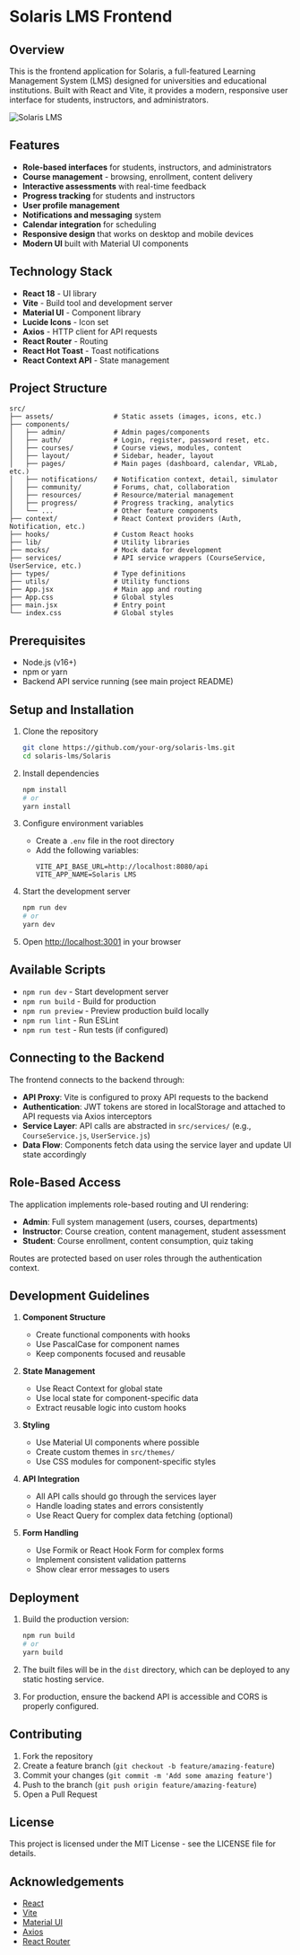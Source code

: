 # Solaris LMS Frontend

## Overview

This is the frontend application for Solaris, a full-featured Learning Management System (LMS) designed for universities and educational institutions. Built with React and Vite, it provides a modern, responsive user interface for students, instructors, and administrators.

![Solaris LMS](./src/assets/logo.png)

## Features

- **Role-based interfaces** for students, instructors, and administrators
- **Course management** - browsing, enrollment, content delivery
- **Interactive assessments** with real-time feedback
- **Progress tracking** for students and instructors
- **User profile management**
- **Notifications and messaging** system
- **Calendar integration** for scheduling
- **Responsive design** that works on desktop and mobile devices
- **Modern UI** built with Material UI components

## Technology Stack

- **React 18** - UI library
- **Vite** - Build tool and development server
- **Material UI** - Component library
- **Lucide Icons** - Icon set
- **Axios** - HTTP client for API requests
- **React Router** - Routing
- **React Hot Toast** - Toast notifications
- **React Context API** - State management

## Project Structure

```
src/
├── assets/               # Static assets (images, icons, etc.)
├── components/
│   ├── admin/            # Admin pages/components
│   ├── auth/             # Login, register, password reset, etc.
│   ├── courses/          # Course views, modules, content
│   ├── layout/           # Sidebar, header, layout
│   ├── pages/            # Main pages (dashboard, calendar, VRLab, etc.)
│   ├── notifications/    # Notification context, detail, simulator
│   ├── community/        # Forums, chat, collaboration
│   ├── resources/        # Resource/material management
│   ├── progress/         # Progress tracking, analytics
│   └── ...               # Other feature components
├── context/              # React Context providers (Auth, Notification, etc.)
├── hooks/                # Custom React hooks
├── lib/                  # Utility libraries
├── mocks/                # Mock data for development
├── services/             # API service wrappers (CourseService, UserService, etc.)
├── types/                # Type definitions
├── utils/                # Utility functions
├── App.jsx               # Main app and routing
├── App.css               # Global styles
├── main.jsx              # Entry point
└── index.css             # Global styles
```

## Prerequisites

- Node.js (v16+)
- npm or yarn
- Backend API service running (see main project README)

## Setup and Installation

1. Clone the repository
   ```bash
   git clone https://github.com/your-org/solaris-lms.git
   cd solaris-lms/Solaris
   ```

2. Install dependencies
   ```bash
   npm install
   # or
   yarn install
   ```

3. Configure environment variables
   - Create a `.env` file in the root directory
   - Add the following variables:
     ```
     VITE_API_BASE_URL=http://localhost:8080/api
     VITE_APP_NAME=Solaris LMS
     ```

4. Start the development server
   ```bash
   npm run dev
   # or
   yarn dev
   ```

5. Open [http://localhost:3001](http://localhost:3001) in your browser

## Available Scripts

- `npm run dev` - Start development server
- `npm run build` - Build for production
- `npm run preview` - Preview production build locally
- `npm run lint` - Run ESLint
- `npm run test` - Run tests (if configured)

## Connecting to the Backend

The frontend connects to the backend through:

- **API Proxy**: Vite is configured to proxy API requests to the backend
- **Authentication**: JWT tokens are stored in localStorage and attached to API requests via Axios interceptors
- **Service Layer**: API calls are abstracted in `src/services/` (e.g., `CourseService.js`, `UserService.js`)
- **Data Flow**: Components fetch data using the service layer and update UI state accordingly

## Role-Based Access

The application implements role-based routing and UI rendering:

- **Admin**: Full system management (users, courses, departments)
- **Instructor**: Course creation, content management, student assessment
- **Student**: Course enrollment, content consumption, quiz taking

Routes are protected based on user roles through the authentication context.

## Development Guidelines

1. **Component Structure**
   - Create functional components with hooks
   - Use PascalCase for component names
   - Keep components focused and reusable

2. **State Management**
   - Use React Context for global state
   - Use local state for component-specific data
   - Extract reusable logic into custom hooks

3. **Styling**
   - Use Material UI components where possible
   - Create custom themes in `src/themes/`
   - Use CSS modules for component-specific styles

4. **API Integration**
   - All API calls should go through the services layer
   - Handle loading states and errors consistently
   - Use React Query for complex data fetching (optional)

5. **Form Handling**
   - Use Formik or React Hook Form for complex forms
   - Implement consistent validation patterns
   - Show clear error messages to users

## Deployment

1. Build the production version:
   ```bash
   npm run build
   # or
   yarn build
   ```

2. The built files will be in the `dist` directory, which can be deployed to any static hosting service.

3. For production, ensure the backend API is accessible and CORS is properly configured.

## Contributing

1. Fork the repository
2. Create a feature branch (`git checkout -b feature/amazing-feature`)
3. Commit your changes (`git commit -m 'Add some amazing feature'`)
4. Push to the branch (`git push origin feature/amazing-feature`)
5. Open a Pull Request

## License

This project is licensed under the MIT License - see the LICENSE file for details.

## Acknowledgements

- [React](https://reactjs.org/)
- [Vite](https://vitejs.dev/)
- [Material UI](https://mui.com/)
- [Axios](https://axios-http.com/)
- [React Router](https://reactrouter.com/)